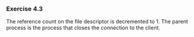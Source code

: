 ### Exercise 4.3

The reference count on the file descriptor is decremented to 1. The parent process is the process that closes the connection to the client.
